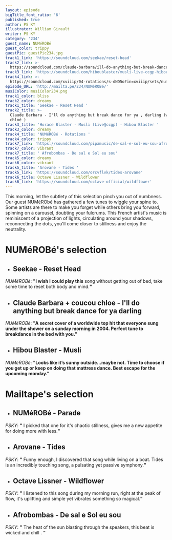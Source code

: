 ```yaml
---
layout: episode
bigTitle_font_ratio: '6'
published: true
author: PS KY
illustrator: William Girault
writer: PS KY
category: '234'
guest_name: NUMéROBé
guest_color: trippy
guestPic: guestPic234.jpg
track1_link: 'https://soundcloud.com/seekae/reset-head'
track2_link: >-
  https://soundcloud.com/claude-barbara/ill-do-anything-but-break-dance-for-ya-darling-w-coucou-chloe
track3_link: 'https://soundcloud.com/hiboublaster/musli-live-ccgp-hibou-blaster'
track4_link: >-
  https://soundcloud.com/xviiip/04-rotations/s-dND5o?in=xviiip/sets/numerobe-parade-ep-private-listening/s-Zx30Q
episode_URL: 'http://mailta.pe/234/NUMéROBé/'
musiColor: musiColor234.png
track1_color: bliss
track2_color: dreamy
track1_title: 'Seekae - Reset Head '
track2_title: >-
  Claude Barbara - I'll do anything but break dance for ya , darling (w/ coucou
  chloé ) 
track3_title: 'Horace Blaster - Musli (Live@ccgp) - Hibou Blaster '
track3_color: dreamy
track4_title: 'NUMéROBé - Rotations '
track4_color: trippy
track7_link: 'https://soundcloud.com/pipamusic/de-sal-e-sol-eu-sou-afrobombas'
track7_color: vibrant
track7_title: ' Afrobombas - De sal e Sol eu sou'
track5_color: dreamy
track6_color: vibrant
track5_title: 'Arovane - Tides '
track5_link: 'https://soundcloud.com/orcvflvk/tides-arovane'
track6_title: Octave Lissner - Wildflower
track6_link: 'https://soundcloud.com/octave-official/wildflower'
---
```

<p id="introduction"> This morning, let the subtlety of this selection pinch you out of numbness. Our guest NUMéRObé has gathered a few tunes to wiggle your spine to. Some artists are there to make you forget while others bring you forward, spinning on a carousel, doubting your fulcrums. This French artist's music is reminiscent of a projection of lights, circulating around your shadows, reconnecting the dots, you'll come closer to stillness and enjoy the neutrality. </p>


# **NUMéROBé's selection**

+ ## Seekae - Reset Head 
_NUMéROBé_: **"**I wish I could play this**** song without getting out of bed, take some time to reset both body and mind.**"**

+ ## Claude Barbara + coucou chloe -  I'll do anything but break dance for ya darling
_NUMéROBé_: **"**A secret cover of a worldwide top hit that everyone sung under the shower on a sunday morning in 2004. Perfect tune to breakdance in the bed with you.**"**

+ ## Hibou Blaster - Musli 
_NUMéROBé_: **"**Looks like it’s sunny outside…maybe not. Time to choose if you get up or keep on doing that mattress dance. Best escape for the upcoming monday.**"**

# **Mailtape's selection**

+ ## NUMéROBé - Parade 
_PSKY_: **"** I picked that one for it's chaotic stillness, gives me a new appetite for doing more with less.**"**

+ ## Arovane - Tides
_PSKY_: **"** Funny enough, I discovered that song while living on a boat. Tides is an incredibly touching song, a pulsating yet passive symphony.**"**

+ ## Octave Lissner - Wildflower 
_PSKY_: **"** I listened to this song during my morning run, right at the peak of flow, it's uplifting and simple yet vibrates something so magical.**"**

+ ## Afrobombas - De sal e Sol eu sou
_PSKY_: **"** The heat of the sun blasting through the speakers, this beat is wicked and chill . **"**

